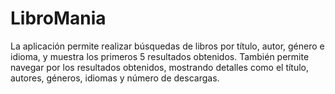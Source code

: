 # LibroMania
La aplicación permite realizar búsquedas de libros por título, autor, género e idioma, y muestra los primeros 5 resultados obtenidos. También permite navegar por los resultados obtenidos, mostrando detalles como el título, autores, géneros, idiomas y número de descargas.
